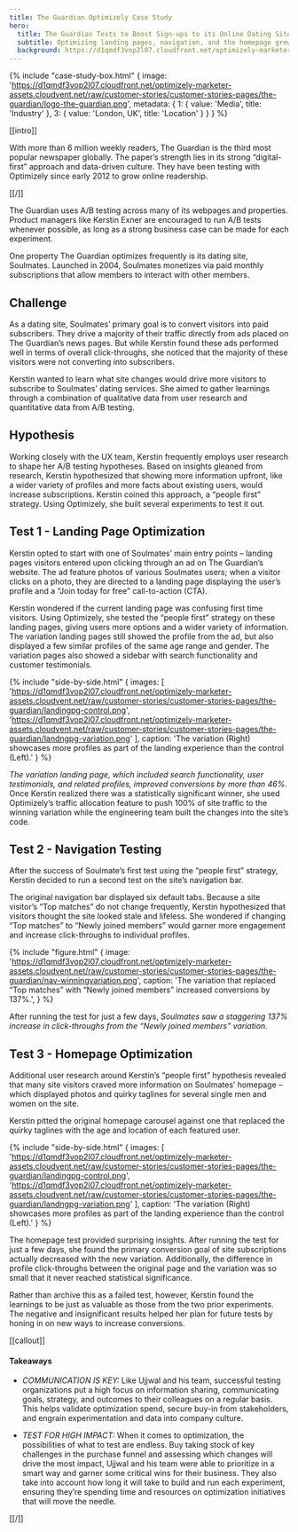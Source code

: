 ```yaml
---
title: The Guardian Optimizely Case Study
hero:
  title: The Guardian Tests to Boost Sign-ups to its Online Dating Site
  subtitle: Optimizing landing pages, navigation, and the homepage grew subscriptions
  background: https://d1qmdf3vop2l07.cloudfront.net/optimizely-marketer-assets.cloudvent.net/raw/customer-stories/customer-stories-pages/the-guardian/theguardian-hero.jpg
---
```

{% include "case-study-box.html"
  {
    image: 'https://d1qmdf3vop2l07.cloudfront.net/optimizely-marketer-assets.cloudvent.net/raw/customer-stories/customer-stories-pages/the-guardian/logo-the-guardian.png',
    metadata: {
      1: {
        value: 'Media',
        title: 'Industry'
      },
      3: {
        value: 'London, UK',
        title: 'Location'
      }
    }
  }
%}

[[intro]]

With more than 6 million weekly readers, The Guardian is the third most popular newspaper globally. The paper’s strength lies in its strong “digital-first” approach and data-driven culture. They have been testing with Optimizely since early 2012 to grow online readership. 

[[/]]

The Guardian uses A/B testing across many of its webpages and properties. Product managers like Kerstin Exner are encouraged to run A/B tests whenever possible, as long as a strong business case can be made for each experiment.

One property The Guardian optimizes frequently is its dating site, Soulmates. Launched in 2004, Soulmates monetizes via paid monthly subscriptions that allow members to interact with other members.

## Challenge

As a dating site, Soulmates’ primary goal is to convert visitors into paid subscribers. They drive a majority of their traffic directly from ads placed on The Guardian’s news pages. But while Kerstin found these ads performed well in terms of overall click-throughs, she noticed that the majority of these visitors were not converting into subscribers. 

Kerstin wanted to learn what site changes would drive more visitors to subscribe to Soulmates’ dating services. She aimed to gather learnings through a combination of qualitative data from user research and quantitative data from A/B testing.

## Hypothesis

Working closely with the UX team, Kerstin frequently employs user research to shape her A/B testing hypotheses. Based on insights gleaned from research, Kerstin hypothesized that showing more information upfront, like a wider variety of profiles and more facts about existing users, would increase subscriptions. Kerstin coined this approach, a “people first” strategy. Using Optimizely, she built several experiments to test it out.

## Test 1 - Landing Page Optimization

Kerstin opted to start with one of Soulmates’ main entry points – landing pages visitors entered upon clicking through an ad on The Guardian’s website. The ad feature photos of various Soulmates users; when a visitor clicks on a photo, they are directed to a landing page displaying the user’s profile and a “Join today for free” call-to-action (CTA). 

Kerstin wondered if the current landing page was confusing first time visitors. Using Optimizely, she tested the “people first” strategy on these landing pages, giving users more options and a wider variety of information. The variation landing pages still showed the profile from the ad, but also displayed a few similar profiles of the same age range and gender. The variation pages also showed a sidebar with search functionality and customer testimonials.

{% include "side-by-side.html"
  {
    images: [
      'https://d1qmdf3vop2l07.cloudfront.net/optimizely-marketer-assets.cloudvent.net/raw/customer-stories/customer-stories-pages/the-guardian/landingpg-control.png',
      'https://d1qmdf3vop2l07.cloudfront.net/optimizely-marketer-assets.cloudvent.net/raw/customer-stories/customer-stories-pages/the-guardian/landngpg-variation.png'
    ],
    caption: 'The variation (Right) showcases more profiles as part of the landing experience than the control (Left).'
  }
%}

*The variation landing page, which included search functionality, user testimonials, and related profiles, improved conversions by more than 46%.* Once Kerstin realized there was a statistically significant winner, she used Optimizely’s traffic allocation feature to push 100% of site traffic to the winning variation while the engineering team built the changes into the site’s code. 

## Test 2 - Navigation Testing

After the success of Soulmate’s first test using the “people first” strategy, Kerstin decided to run a second test on the site’s navigation bar. 

The original navigation bar displayed six default tabs. Because a site visitor’s “Top matches” do not change frequently, Kerstin hypothesized that visitors thought the site looked stale and lifeless. She wondered if changing “Top matches” to “Newly joined members” would garner more engagement and increase click-throughs to individual profiles.

{% include "figure.html"
  {
    image: 'https://d1qmdf3vop2l07.cloudfront.net/optimizely-marketer-assets.cloudvent.net/raw/customer-stories/customer-stories-pages/the-guardian/nav-winningvariation.png',
    caption: 'The variation that replaced “Top matches” with “Newly joined members” increased conversions by 137%.',
  }
%}

After running the test for just a few days, *Soulmates saw a staggering 137% increase in click-throughs from the “Newly joined members” variation.*

## Test 3 - Homepage Optimization

Additional user research around Kerstin’s “people first” hypothesis revealed that many site visitors craved more information on Soulmates’ homepage – which displayed photos and quirky taglines for several single men and women on the site. 

Kerstin pitted the original homepage carousel against one that replaced the quirky taglines with the age and location of each featured user.

{% include "side-by-side.html"
  {
    images: [
      'https://d1qmdf3vop2l07.cloudfront.net/optimizely-marketer-assets.cloudvent.net/raw/customer-stories/customer-stories-pages/the-guardian/landingpg-control.png',
      'https://d1qmdf3vop2l07.cloudfront.net/optimizely-marketer-assets.cloudvent.net/raw/customer-stories/customer-stories-pages/the-guardian/landngpg-variation.png'
    ],
    caption: 'The variation (Right) showcases more profiles as part of the landing experience than the control (Left).'
  }
%}

The homepage test provided surprising insights. After running the test for just a few days, she found the primary conversion goal of site subscriptions actually decreased with the new variation. Additionally, the difference in profile click-throughs between the original page and the variation was so small that it never reached statistical significance.

Rather than archive this as a failed test, however, Kerstin found the learnings to be just as valuable as those from the two prior experiments. The negative and insignificant results helped her plan for future tests by honing in on new ways to increase conversions. 

[[callout]]

#### Takeaways

- *COMMUNICATION IS KEY:* Like Ujjwal and his team, successful testing organizations put a high focus on information sharing, communicating goals, strategy, and outcomes to their colleagues on a regular basis. This helps validate optimization spend, secure buy-in from stakeholders, and engrain experimentation and data into company culture. 

- *TEST FOR HIGH IMPACT:* When it comes to optimization, the possibilities of what to test are endless. Buy taking stock of key challenges in the purchase funnel and assessing which changes will drive the most impact, Ujjwal and his team were able to prioritize in a smart way and garner some critical wins for their business. They also take into account how long it will take to build and run each experiment, ensuring they’re spending time and resources on optimization initiatives that will move the needle.

[[/]]

